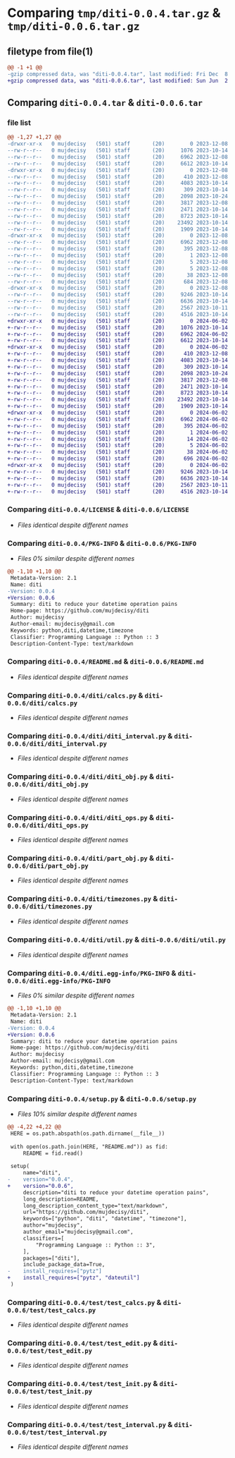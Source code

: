 # Comparing `tmp/diti-0.0.4.tar.gz` & `tmp/diti-0.0.6.tar.gz`

## filetype from file(1)

```diff
@@ -1 +1 @@
-gzip compressed data, was "diti-0.0.4.tar", last modified: Fri Dec  8 21:30:29 2023, max compression
+gzip compressed data, was "diti-0.0.6.tar", last modified: Sun Jun  2 16:44:47 2024, max compression
```

## Comparing `diti-0.0.4.tar` & `diti-0.0.6.tar`

### file list

```diff
@@ -1,27 +1,27 @@
-drwxr-xr-x   0 mujdecisy   (501) staff       (20)        0 2023-12-08 21:30:29.366569 diti-0.0.4/
--rw-r--r--   0 mujdecisy   (501) staff       (20)     1076 2023-10-14 09:35:39.000000 diti-0.0.4/LICENSE
--rw-r--r--   0 mujdecisy   (501) staff       (20)     6962 2023-12-08 21:30:29.366392 diti-0.0.4/PKG-INFO
--rw-r--r--   0 mujdecisy   (501) staff       (20)     6612 2023-10-14 10:30:47.000000 diti-0.0.4/README.md
-drwxr-xr-x   0 mujdecisy   (501) staff       (20)        0 2023-12-08 21:30:29.364539 diti-0.0.4/diti/
--rw-r--r--   0 mujdecisy   (501) staff       (20)      410 2023-12-08 21:30:04.000000 diti-0.0.4/diti/__init__.py
--rw-r--r--   0 mujdecisy   (501) staff       (20)     4083 2023-10-14 09:18:14.000000 diti-0.0.4/diti/calcs.py
--rw-r--r--   0 mujdecisy   (501) staff       (20)      309 2023-10-14 09:16:13.000000 diti-0.0.4/diti/constants.py
--rw-r--r--   0 mujdecisy   (501) staff       (20)     2098 2023-10-24 19:51:15.000000 diti-0.0.4/diti/diti_interval.py
--rw-r--r--   0 mujdecisy   (501) staff       (20)     3817 2023-12-08 18:48:17.000000 diti-0.0.4/diti/diti_obj.py
--rw-r--r--   0 mujdecisy   (501) staff       (20)     2471 2023-10-14 09:18:49.000000 diti-0.0.4/diti/diti_ops.py
--rw-r--r--   0 mujdecisy   (501) staff       (20)     8723 2023-10-14 09:22:00.000000 diti-0.0.4/diti/part_obj.py
--rw-r--r--   0 mujdecisy   (501) staff       (20)    23492 2023-10-14 08:58:14.000000 diti-0.0.4/diti/timezones.py
--rw-r--r--   0 mujdecisy   (501) staff       (20)     1909 2023-10-14 09:16:52.000000 diti-0.0.4/diti/util.py
-drwxr-xr-x   0 mujdecisy   (501) staff       (20)        0 2023-12-08 21:30:29.365386 diti-0.0.4/diti.egg-info/
--rw-r--r--   0 mujdecisy   (501) staff       (20)     6962 2023-12-08 21:30:29.000000 diti-0.0.4/diti.egg-info/PKG-INFO
--rw-r--r--   0 mujdecisy   (501) staff       (20)      395 2023-12-08 21:30:29.000000 diti-0.0.4/diti.egg-info/SOURCES.txt
--rw-r--r--   0 mujdecisy   (501) staff       (20)        1 2023-12-08 21:30:29.000000 diti-0.0.4/diti.egg-info/dependency_links.txt
--rw-r--r--   0 mujdecisy   (501) staff       (20)        5 2023-12-08 21:30:29.000000 diti-0.0.4/diti.egg-info/requires.txt
--rw-r--r--   0 mujdecisy   (501) staff       (20)        5 2023-12-08 21:30:29.000000 diti-0.0.4/diti.egg-info/top_level.txt
--rw-r--r--   0 mujdecisy   (501) staff       (20)       38 2023-12-08 21:30:29.366625 diti-0.0.4/setup.cfg
--rw-r--r--   0 mujdecisy   (501) staff       (20)      684 2023-12-08 21:30:24.000000 diti-0.0.4/setup.py
-drwxr-xr-x   0 mujdecisy   (501) staff       (20)        0 2023-12-08 21:30:29.366102 diti-0.0.4/test/
--rw-r--r--   0 mujdecisy   (501) staff       (20)     9246 2023-10-14 09:20:51.000000 diti-0.0.4/test/test_calcs.py
--rw-r--r--   0 mujdecisy   (501) staff       (20)     6636 2023-10-14 09:20:04.000000 diti-0.0.4/test/test_edit.py
--rw-r--r--   0 mujdecisy   (501) staff       (20)     2567 2023-10-11 15:36:32.000000 diti-0.0.4/test/test_init.py
--rw-r--r--   0 mujdecisy   (501) staff       (20)     4516 2023-10-14 09:19:55.000000 diti-0.0.4/test/test_interval.py
+drwxr-xr-x   0 mujdecisy   (501) staff       (20)        0 2024-06-02 16:44:47.844987 diti-0.0.6/
+-rw-r--r--   0 mujdecisy   (501) staff       (20)     1076 2023-10-14 09:35:39.000000 diti-0.0.6/LICENSE
+-rw-r--r--   0 mujdecisy   (501) staff       (20)     6962 2024-06-02 16:44:47.844823 diti-0.0.6/PKG-INFO
+-rw-r--r--   0 mujdecisy   (501) staff       (20)     6612 2023-10-14 10:30:47.000000 diti-0.0.6/README.md
+drwxr-xr-x   0 mujdecisy   (501) staff       (20)        0 2024-06-02 16:44:47.842751 diti-0.0.6/diti/
+-rw-r--r--   0 mujdecisy   (501) staff       (20)      410 2023-12-08 21:31:04.000000 diti-0.0.6/diti/__init__.py
+-rw-r--r--   0 mujdecisy   (501) staff       (20)     4083 2023-10-14 09:18:14.000000 diti-0.0.6/diti/calcs.py
+-rw-r--r--   0 mujdecisy   (501) staff       (20)      309 2023-10-14 09:16:13.000000 diti-0.0.6/diti/constants.py
+-rw-r--r--   0 mujdecisy   (501) staff       (20)     2098 2023-10-24 19:51:15.000000 diti-0.0.6/diti/diti_interval.py
+-rw-r--r--   0 mujdecisy   (501) staff       (20)     3817 2023-12-08 18:48:17.000000 diti-0.0.6/diti/diti_obj.py
+-rw-r--r--   0 mujdecisy   (501) staff       (20)     2471 2023-10-14 09:18:49.000000 diti-0.0.6/diti/diti_ops.py
+-rw-r--r--   0 mujdecisy   (501) staff       (20)     8723 2023-10-14 09:22:00.000000 diti-0.0.6/diti/part_obj.py
+-rw-r--r--   0 mujdecisy   (501) staff       (20)    23492 2023-10-14 08:58:14.000000 diti-0.0.6/diti/timezones.py
+-rw-r--r--   0 mujdecisy   (501) staff       (20)     1909 2023-10-14 09:16:52.000000 diti-0.0.6/diti/util.py
+drwxr-xr-x   0 mujdecisy   (501) staff       (20)        0 2024-06-02 16:44:47.843750 diti-0.0.6/diti.egg-info/
+-rw-r--r--   0 mujdecisy   (501) staff       (20)     6962 2024-06-02 16:44:47.000000 diti-0.0.6/diti.egg-info/PKG-INFO
+-rw-r--r--   0 mujdecisy   (501) staff       (20)      395 2024-06-02 16:44:47.000000 diti-0.0.6/diti.egg-info/SOURCES.txt
+-rw-r--r--   0 mujdecisy   (501) staff       (20)        1 2024-06-02 16:44:47.000000 diti-0.0.6/diti.egg-info/dependency_links.txt
+-rw-r--r--   0 mujdecisy   (501) staff       (20)       14 2024-06-02 16:44:47.000000 diti-0.0.6/diti.egg-info/requires.txt
+-rw-r--r--   0 mujdecisy   (501) staff       (20)        5 2024-06-02 16:44:47.000000 diti-0.0.6/diti.egg-info/top_level.txt
+-rw-r--r--   0 mujdecisy   (501) staff       (20)       38 2024-06-02 16:44:47.845060 diti-0.0.6/setup.cfg
+-rw-r--r--   0 mujdecisy   (501) staff       (20)      696 2024-06-02 16:44:47.000000 diti-0.0.6/setup.py
+drwxr-xr-x   0 mujdecisy   (501) staff       (20)        0 2024-06-02 16:44:47.844530 diti-0.0.6/test/
+-rw-r--r--   0 mujdecisy   (501) staff       (20)     9246 2023-10-14 09:20:51.000000 diti-0.0.6/test/test_calcs.py
+-rw-r--r--   0 mujdecisy   (501) staff       (20)     6636 2023-10-14 09:20:04.000000 diti-0.0.6/test/test_edit.py
+-rw-r--r--   0 mujdecisy   (501) staff       (20)     2567 2023-10-11 15:36:32.000000 diti-0.0.6/test/test_init.py
+-rw-r--r--   0 mujdecisy   (501) staff       (20)     4516 2023-10-14 09:19:55.000000 diti-0.0.6/test/test_interval.py
```

### Comparing `diti-0.0.4/LICENSE` & `diti-0.0.6/LICENSE`

 * *Files identical despite different names*

### Comparing `diti-0.0.4/PKG-INFO` & `diti-0.0.6/PKG-INFO`

 * *Files 0% similar despite different names*

```diff
@@ -1,10 +1,10 @@
 Metadata-Version: 2.1
 Name: diti
-Version: 0.0.4
+Version: 0.0.6
 Summary: diti to reduce your datetime operation pains
 Home-page: https://github.com/mujdecisy/diti
 Author: mujdecisy
 Author-email: mujdecisy@gmail.com
 Keywords: python,diti,datetime,timezone
 Classifier: Programming Language :: Python :: 3
 Description-Content-Type: text/markdown
```

### Comparing `diti-0.0.4/README.md` & `diti-0.0.6/README.md`

 * *Files identical despite different names*

### Comparing `diti-0.0.4/diti/calcs.py` & `diti-0.0.6/diti/calcs.py`

 * *Files identical despite different names*

### Comparing `diti-0.0.4/diti/diti_interval.py` & `diti-0.0.6/diti/diti_interval.py`

 * *Files identical despite different names*

### Comparing `diti-0.0.4/diti/diti_obj.py` & `diti-0.0.6/diti/diti_obj.py`

 * *Files identical despite different names*

### Comparing `diti-0.0.4/diti/diti_ops.py` & `diti-0.0.6/diti/diti_ops.py`

 * *Files identical despite different names*

### Comparing `diti-0.0.4/diti/part_obj.py` & `diti-0.0.6/diti/part_obj.py`

 * *Files identical despite different names*

### Comparing `diti-0.0.4/diti/timezones.py` & `diti-0.0.6/diti/timezones.py`

 * *Files identical despite different names*

### Comparing `diti-0.0.4/diti/util.py` & `diti-0.0.6/diti/util.py`

 * *Files identical despite different names*

### Comparing `diti-0.0.4/diti.egg-info/PKG-INFO` & `diti-0.0.6/diti.egg-info/PKG-INFO`

 * *Files 0% similar despite different names*

```diff
@@ -1,10 +1,10 @@
 Metadata-Version: 2.1
 Name: diti
-Version: 0.0.4
+Version: 0.0.6
 Summary: diti to reduce your datetime operation pains
 Home-page: https://github.com/mujdecisy/diti
 Author: mujdecisy
 Author-email: mujdecisy@gmail.com
 Keywords: python,diti,datetime,timezone
 Classifier: Programming Language :: Python :: 3
 Description-Content-Type: text/markdown
```

### Comparing `diti-0.0.4/setup.py` & `diti-0.0.6/setup.py`

 * *Files 10% similar despite different names*

```diff
@@ -4,22 +4,22 @@
 HERE = os.path.abspath(os.path.dirname(__file__))
 
 with open(os.path.join(HERE, "README.md")) as fid:
     README = fid.read()
 
 setup(
     name="diti",
-    version="0.0.4",
+    version="0.0.6",
     description="diti to reduce your datetime operation pains",
     long_description=README,
     long_description_content_type="text/markdown",
     url="https://github.com/mujdecisy/diti",
     keywords=["python", "diti", "datetime", "timezone"],
     author="mujdecisy",
     author_email="mujdecisy@gmail.com",
     classifiers=[
         "Programming Language :: Python :: 3",
     ],
     packages=["diti"],
     include_package_data=True,
-    install_requires=["pytz"]
+    install_requires=["pytz", "dateutil"]
 )
```

### Comparing `diti-0.0.4/test/test_calcs.py` & `diti-0.0.6/test/test_calcs.py`

 * *Files identical despite different names*

### Comparing `diti-0.0.4/test/test_edit.py` & `diti-0.0.6/test/test_edit.py`

 * *Files identical despite different names*

### Comparing `diti-0.0.4/test/test_init.py` & `diti-0.0.6/test/test_init.py`

 * *Files identical despite different names*

### Comparing `diti-0.0.4/test/test_interval.py` & `diti-0.0.6/test/test_interval.py`

 * *Files identical despite different names*

